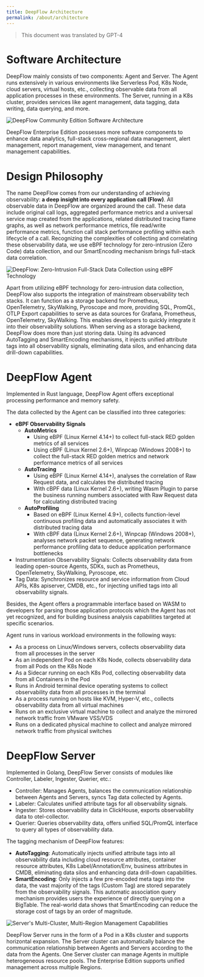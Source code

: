 ```yaml
---
title: DeepFlow Architecture
permalink: /about/architecture
---
```


> This document was translated by GPT-4

# Software Architecture

DeepFlow mainly consists of two components: Agent and Server. The Agent runs extensively in various environments like Serverless Pod, K8s Node, cloud servers, virtual hosts, etc., collecting observable data from all application processes in these environments. The Server, running in a K8s cluster, provides services like agent management, data tagging, data writing, data querying, and more.

![DeepFlow Community Edition Software Architecture](./imgs/deepflow-architecture.png)

DeepFlow Enterprise Edition possesses more software components to enhance data analytics, full-stack cross-regional data management, alert management, report management, view management, and tenant management capabilities.

# Design Philosophy

The name DeepFlow comes from our understanding of achieving observability: **a deep insight into every application call (Flow)**. All observable data in DeepFlow are organized around the call. These data include original call logs, aggregated performance metrics and a universal service map created from the applications, related distributed tracing flame graphs, as well as network performance metrics, file read/write performance metrics, function call stack performance profiling within each lifecycle of a call. Recognizing the complexities of collecting and correlating these observability data, we use eBPF technology for zero-intrusion (Zero Code) data collection, and our SmartEncoding mechanism brings full-stack data correlation.

![DeepFlow: Zero-Intrusion Full-Stack Data Collection using eBPF Technology](https://yunshan-guangzhou.oss-cn-beijing.aliyuncs.com/pub/pic/202311046546371f08829.png)

Apart from utilizing eBPF technology for zero-intrusion data collection, DeepFlow also supports the integration of mainstream observability tech stacks. It can function as a storage backend for Prometheus, OpenTelemetry, SkyWalking, Pyroscope and more, providing SQL, PromQL, OTLP Export capabilities to serve as data sources for Grafana, Prometheus, OpenTelemetry, SkyWalking. This enables developers to quickly integrate it into their observability solutions. When serving as a storage backend, DeepFlow does more than just storing data. Using its advanced AutoTagging and SmartEncoding mechanisms, it injects unified attribute tags into all observability signals, eliminating data silos, and enhancing data drill-down capabilities.

# DeepFlow Agent

Implemented in Rust language, DeepFlow Agent offers exceptional processing performance and memory safety.

The data collected by the Agent can be classified into three categories:

- **eBPF Observability Signals**
  - **AutoMetrics**
    - Using eBPF (Linux Kernel 4.14+) to collect full-stack RED golden metrics of all services
    - Using cBPF (Linux Kernel 2.6+), Winpcap (Windows 2008+) to collect the full-stack RED golden metrics and network performance metrics of all services
  - **AutoTracing**
    - Using eBPF (Linux Kernel 4.14+), analyses the correlation of Raw Request data, and calculates the distributed tracing
    - With cBPF data (Linux Kernel 2.6+), writing Wasm Plugin to parse the business running numbers associated with Raw Request data for calculating distributed tracing
  - **AutoProfiling**
    - Based on eBPF (Linux Kernel 4.9+), collects function-level continuous profiling data and automatically associates it with distributed tracing data
    - With cBPF data (Linux Kernel 2.6+), Winpcap (Windows 2008+), analyses network packet sequence, generating network performance profiling data to deduce application performance bottlenecks
- Instrumentation Observability Signals: Collects observability data from leading open-source Agents, SDKs, such as Prometheus, OpenTelemetry, SkyWalking, Pyroscope, etc.
- Tag Data: Synchronizes resource and service information from Cloud APIs, K8s apiserver, CMDB, etc., for injecting unified tags into all observability signals.

Besides, the Agent offers a programmable interface based on WASM to developers for parsing those application protocols which the Agent has not yet recognized, and for building business analysis capabilities targeted at specific scenarios.

Agent runs in various workload environments in the following ways:

- As a process on Linux/Windows servers, collects observability data from all processes in the server
- As an independent Pod on each K8s Node, collects observability data from all Pods on the K8s Node
- As a Sidecar running on each K8s Pod, collecting observability data from all Containers in the Pod
- Runs in Android terminal device operating systems to collect observability data from all processes in the terminal
- As a process running on hosts like KVM, Hyper-V, etc., collects observability data from all virtual machines
- Runs on an exclusive virtual machine to collect and analyze the mirrored network traffic from VMware VSS/VDS
- Runs on a dedicated physical machine to collect and analyze mirrored network traffic from physical switches

# DeepFlow Server

Implemented in Golang, DeepFlow Server consists of modules like Controller, Labeler, Ingester, Querier, etc.:

- Controller: Manages Agents, balances the communication relationship between Agents and Servers, syncs Tag data collected by Agents.
- Labeler: Calculates unified attribute tags for all observability signals.
- Ingester: Stores observability data in ClickHouse, exports observability data to otel-collector.
- Querier: Queries observability data, offers unified SQL/PromQL interface to query all types of observability data.

The tagging mechanism of DeepFlow features:

- **AutoTagging**: Automatically injects unified attribute tags into all observability data including cloud resource attributes, container resource attributes, K8s Label/Annotation/Env, business attributes in CMDB, eliminating data silos and enhancing data drill-down capabilities.
- **SmartEncoding**: Only injects a few pre-encoded meta tags into the data, the vast majority of the tags (Custom Tag) are stored separately from the observability signals. This automatic association query mechanism provides users the experience of directly querying on a BigTable. The real-world data shows that SmartEncoding can reduce the storage cost of tags by an order of magnitude.

![Server's Multi-Cluster, Multi-Region Management Capabilities](./imgs/multi-cluster-and-multi-region.png?align=center)

DeepFlow Server runs in the form of a Pod in a K8s cluster and supports horizontal expansion. The Server cluster can automatically balance the communication relationship between Agents and Servers according to the data from the Agents. One Server cluster can manage Agents in multiple heterogeneous resource pools. The Enterprise Edition supports unified management across multiple Regions.
